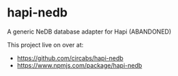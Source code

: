 # hapi-nedb

A generic NeDB database adapter for Hapi (ABANDONED)

This project live on over at:

- https://github.com/circabs/hapi-nedb
- https://www.npmjs.com/package/hapi-nedb
